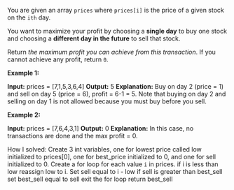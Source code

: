 You are given an array `prices` where `prices[i]` is the price of a given stock on the `ith` day.

You want to maximize your profit by choosing a **single day** to buy one stock and choosing a **different day in the future** to sell that stock.

Return _the maximum profit you can achieve from this transaction_. If you cannot achieve any profit, return `0`.

**Example 1:**

**Input:** prices = [7,1,5,3,6,4]
**Output:** 5
**Explanation:** Buy on day 2 (price = 1) and sell on day 5 (price = 6), profit = 6-1 = 5.
Note that buying on day 2 and selling on day 1 is not allowed because you must buy before you sell.

**Example 2:**

**Input:** prices = [7,6,4,3,1]
**Output:** 0
**Explanation:** In this case, no transactions are done and the max profit = 0.

How I solved:
	Create 3 int variables, one for lowest price called low initialized to prices[0], one for best_price initialized to 0, and one for sell initialized to 0.
	Create a for loop for each value `i` in prices.
	if i is less than low reassign low to i.
	Set sell equal to i - low
	if sell is greater than best_sell set best_sell equal to sell
	exit the for loop
	return best_sell